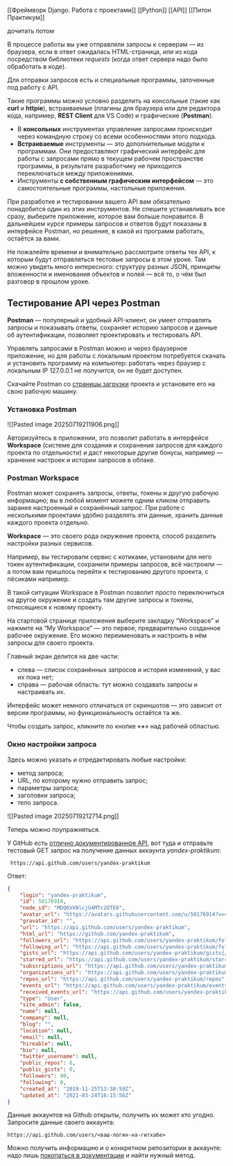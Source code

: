 [[Фреймворк Django. Работа с проектами]]
[[Python]]
[[API]]
[[Питон Практикум]]

дочитать потом

В процессе работы вы уже отправляли запросы к серверам — из браузера, если в ответ ожидалась HTML-страница, или из кода посредством библиотеки _requests_ (когда ответ сервера надо было обработать в коде).

Для отправки запросов есть и специальные программы, заточенные под работу с API.

Такие программы можно условно разделить на консольные (такие как **curl** и **httpie**), встраиваемые (плагины для браузера или для редактора кода, например, **REST Client** для VS Code) и графические (**Postman**).

- В **консольных** инструментах управление запросами происходит через командную строку со всеми особенностями этого подхода.
- **Встраиваемые** инструменты — это дополнительные модули к программам. Они предоставляют графический интерфейс для работы с запросами прямо в текущем рабочем пространстве программы, в результате разработчику не приходится переключаться между приложениями.
- Инструменты **с собственным графическим интерфейсом** — это самостоятельные программы, настольные приложения.

При разработке и тестировании вашего API вам обязательно понадобится один из этих инструментов. Не спешите устанавливать все сразу, выберите приложение, которое вам больше понравится. В дальнейшем курсе примеры запросов и ответов будут показаны в интерфейсе Postman, но решение, в какой из программ работать, остаётся за вами.

Не пожалейте времени и внимательно рассмотрите ответы тех API, к которым будут отправляться тестовые запросы в этом уроке. Там можно увидеть много интересного: структуру разных JSON, принципы вложенности и именования объектов и полей — всё то, о чём был разговор в прошлом уроке.


## Тестирование API через Postman

**Postman** — популярный и удобный API-клиент, он умеет отправлять запросы и показывать ответы, сохраняет историю запросов и данные об аутентификации, позволяет проектировать и тестировать API.

Управлять запросами в Postman можно и через браузерное приложение, но для работы с локальным проектом потребуется скачать и установить программу на компьютер: работать через браузер с локальным IP 127.0.0.1 не получится, он не будет доступен.

Скачайте Postman со [страницы загрузки](https://www.postman.com/downloads/) проекта и установите его на свою рабочую машину.

### Установка Postman

![[Pasted image 20250719211906.png]]

Авторизуйтесь в приложении, это позволит работать в интерфейсе **Workspace** (системе для создания и сохранения запросов для каждого проекта по отдельности) и даст некоторые другие бонусы, например — хранение настроек и истории запросов в облаке.

### Postman Workspace

Postman может сохранять запросы, ответы, токены и другую рабочую информацию; вы в любой момент можете одним кликом отправить заранее настроенный и сохранённый запрос. При работе с несколькими проектами удобно разделять эти данные, хранить данные каждого проекта отдельно.

**Workspace** — это своего рода окружение проекта, cпособ разделить настройки разных сервисов.

Например, вы тестировали сервис с котиками, установили для него токен аутентификации, сохранили примеры запросов, всё настроили — а потом вам пришлось перейти к тестированию другого проекта, с пёсиками например.

В такой ситуации Workspace в Postman позволит просто переключиться на другое окружение и создать там другие запросы и токены, относящиеся к новому проекту.

На стартовой странице приложения выберите закладку “Workspace” и нажмите на “My Workspace” — это первое, предварительно созданное рабочее окружение. Его можно переименовать и настроить в нём запросы для своего проекта.

Главный экран делится на две части:

- слева — список сохранённых запросов и история изменений, у вас их пока нет;
- справа — рабочая область: тут можно создавать запросы и настраивать их.

Интерфейс может немного отличаться от скриншотов — это зависит от версии программы, но функциональность остаётся та же.

Чтобы создать запрос, кликните по кнопке «**+**» над рабочей областью.

### Окно настройки запроса

Здесь можно указать и отредактировать любые настройки:

- метод запроса;
- URL, по которому нужно отправить запрос;
- параметры запроса;
- заголовки запроса;
- тело запроса.

![[Pasted image 20250719212714.png]]


Теперь можно поупражняться.

У GitHub есть [отлично документированное API](https://docs.github.com/en/rest), вот туда и отправьте тестовый GET запрос на получение данных аккаунта _yandex-praktikum_:

```
 https://api.github.com/users/yandex-praktikum
```


Ответ:

```json
{
    "login": "yandex-praktikum",
    "id": 58176914,
    "node_id": "MDQ6VXNlcjU4MTc2OTE0",
    "avatar_url": "https://avatars.githubusercontent.com/u/58176914?v=4",
    "gravatar_id": "",
    "url": "https://api.github.com/users/yandex-praktikum",
    "html_url": "https://github.com/yandex-praktikum",
    "followers_url": "https://api.github.com/users/yandex-praktikum/followers",
    "following_url": "https://api.github.com/users/yandex-praktikum/following{/other_user}",
    "gists_url": "https://api.github.com/users/yandex-praktikum/gists{/gist_id}",
    "starred_url": "https://api.github.com/users/yandex-praktikum/starred{/owner}{/repo}",
    "subscriptions_url": "https://api.github.com/users/yandex-praktikum/subscriptions",
    "organizations_url": "https://api.github.com/users/yandex-praktikum/orgs",
    "repos_url": "https://api.github.com/users/yandex-praktikum/repos",
    "events_url": "https://api.github.com/users/yandex-praktikum/events{/privacy}",
    "received_events_url": "https://api.github.com/users/yandex-praktikum/received_events",
    "type": "User",
    "site_admin": false,
    "name": null,
    "company": null,
    "blog": "",
    "location": null,
    "email": null,
    "hireable": null,
    "bio": null,
    "twitter_username": null,
    "public_repos": 6,
    "public_gists": 0,
    "followers": 90,
    "following": 0,
    "created_at": "2019-11-25T13:38:59Z",
    "updated_at": "2021-03-24T16:15:56Z"
}
```


Данные аккаунтов на Github открыты, получить их может кто угодно. Запросите данные своего аккаунта:

```
https://api.github.com/users/<ваш-логин-на-гитхабе>
```


Можно получить информацию и о конкретном репозитории в аккаунте: надо лишь [покопаться в документации](https://docs.github.com/en/rest/reference/repos#get-a-repository) и найти нужный метод.

